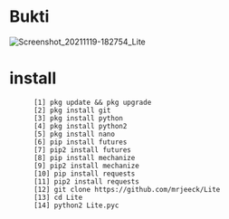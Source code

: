 

# Bukti
![Screenshot_20211119-182754_Lite](https://user-images.githubusercontent.com/88564225/143254216-4f53cf5f-7f0e-4551-90ba-fbab840c0007.jpg)
# install
          [1] pkg update && pkg upgrade
          [2] pkg install git
          [3] pkg install python
          [4] pkg install python2
          [5] pkg install nano
          [6] pip install futures
          [7] pip2 install futures
          [8] pip install mechanize
          [9] pip2 install mechanize
          [10] pip install requests
          [11] pip2 install requests
          [12] git clone https://github.com/mrjeeck/Lite
          [13] cd Lite
          [14] python2 Lite.pyc
          
